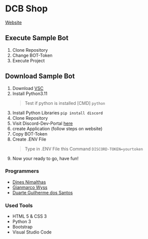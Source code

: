 # DCB Shop
[Website](www.dcb-shop.com)

## Execute Sample Bot
1. Clone Repository
2. Change BOT-Token
3. Execute Project

## Download Sample Bot
1. Download [VSC](https://code.visualstudio.com)
2. Install Python3.11
    > Test if python is installed [CMD]
    ```python```
3. Install Python Libraries
    ```pip install discord```
4. Clone Repository
5. Visit Discord-Dev-Portal [here](https://discord.com/developers/applications)
6. create Application (follow steps on website)
7. Copy BOT-Token
8. Create .ENV File
    > Type in .ENV File this Command
    ```DISCORD-TOKEN=yourtoken```
9. Now your ready to go, have fun!
### Programmers
 - [Dines Nimalthas](https://github.com/Reavexx)
 - [Gianmarco Wyss](https://github.com/Giani-Wyss)
 - [Duarte Guilherme dos Santos](https://github.com/)

 ### Used Tools
- HTML 5 & CSS 3
- Python 3
- Bootstrap
- Visual Studio Code
